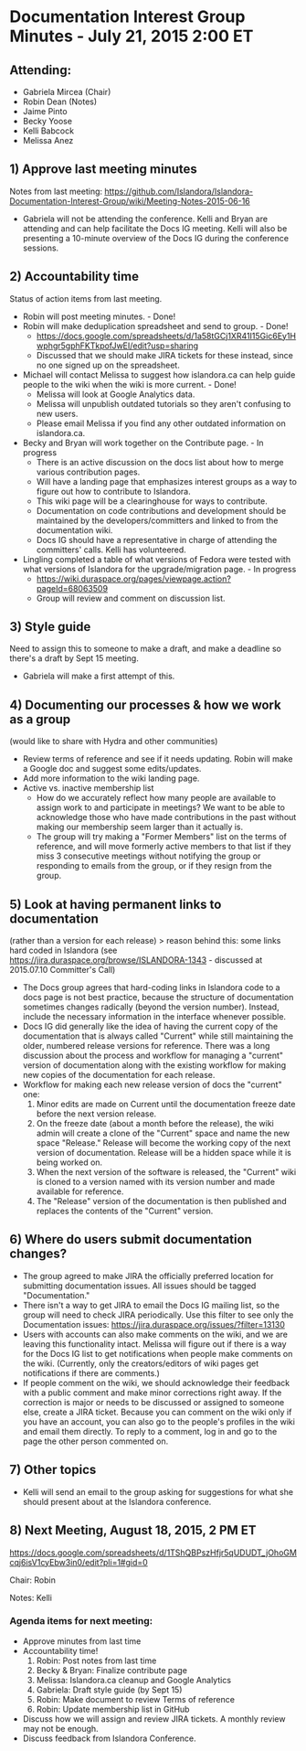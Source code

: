 # Documentation Interest Group Minutes - July 21, 2015 2:00 ET

## Attending:
* Gabriela Mircea (Chair)
* Robin Dean (Notes)
* Jaime Pinto
* Becky Yoose
* Kelli Babcock
* Melissa Anez

## 1) Approve last meeting minutes

Notes from last meeting:
https://github.com/Islandora/Islandora-Documentation-Interest-Group/wiki/Meeting-Notes-2015-06-16

* Gabriela will not be attending the conference. Kelli and Bryan are attending and can help facilitate the Docs IG meeting. Kelli will also be presenting a 10-minute overview of the Docs IG during the conference sessions.

## 2) Accountability time

Status of action items from last meeting.

* Robin will post meeting minutes. - Done!
* Robin will make deduplication spreadsheet and send to group. - Done!
  * https://docs.google.com/spreadsheets/d/1a58tGCj1XR41I15Gic6Ey1Hwphgr5gphFKTkpofJwEI/edit?usp=sharing
  * Discussed that we should make JIRA tickets for these instead, since no one signed up on the spreadsheet.
* Michael will contact Melissa to suggest how islandora.ca can help guide people to the wiki when the wiki is more current. - Done!
  * Melissa will look at Google Analytics data.
  * Melissa will unpublish outdated tutorials so they aren't confusing to new users.
  * Please email Melissa if you find any other outdated information on islandora.ca.
* Becky and Bryan will work together on the Contribute page. - In progress
  * There is an active discussion on the docs list about how to merge various contribution pages.
  * Will have a landing page that emphasizes interest groups as a way to figure out how to contribute to Islandora.
  * This wiki page will be a clearinghouse for ways to contribute.
  * Documentation on code contributions and development should be maintained by the developers/committers and linked to from the documentation wiki.
  * Docs IG should have a representative in charge of attending the committers' calls. Kelli has volunteered.
* Lingling completed a table of what versions of Fedora were tested with what versions of Islandora for the upgrade/migration page. - In progress
   * https://wiki.duraspace.org/pages/viewpage.action?pageId=68063509
   * Group will review and comment on discussion list.

## 3) Style guide
Need to assign this to someone to make a draft, and make a deadline so there's a draft by Sept 15 meeting.
* Gabriela will make a first attempt of this.

## 4) Documenting our processes & how we work as a group
(would like to share with Hydra and other communities)
* Review terms of reference and see if it needs updating. Robin will make a Google doc and suggest some edits/updates.
* Add more information to the wiki landing page.
* Active vs. inactive membership list
  *  How do we accurately reflect how many people are available to assign work to and participate in meetings? We want to be able to acknowledge those who have made contributions in the past without making our membership seem larger than it actually is.  
  *  The group will try making a "Former Members" list on the terms of reference, and will move formerly active members to that list if they miss 3 consecutive meetings without notifying the group or responding to emails from the group, or if they resign from the group.

## 5) Look at having permanent links to documentation
(rather than a version for each release) > reason behind this: some links hard coded in Islandora (see https://jira.duraspace.org/browse/ISLANDORA-1343 - discussed at 2015.07.10 Committer's Call)
* The Docs group agrees that hard-coding links in Islandora code to a docs page is not best practice, because the structure of documentation sometimes changes radically (beyond the version number). Instead, include the necessary information in the interface whenever possible.
* Docs IG did generally like the idea of having the current copy of the documentation that is always called "Current" while still maintaining the older, numbered release versions for reference. There was a long discussion about the process and workflow for managing a "current" version of documentation along with the existing workflow for making new copies of the documentation for each release.
* Workflow for making each new release version of docs the "current" one:
  1. Minor edits are made on Current until the documentation freeze date before the next version release.
  2. On the freeze date (about a month before the release), the wiki admin will create a clone of the "Current" space and name the new space "Release." Release will become the working copy of the next version of documentation. Release will be a hidden space while it is being worked on.
  3. When the next version of the software is released, the "Current" wiki is cloned to a version named with its version number and made available for reference.
  4. The "Release" version of the documentation is then published and replaces the contents of the "Current" version.

## 6) Where do users submit documentation changes?
* The group agreed to make JIRA the officially preferred location for submitting documentation issues. All issues should be tagged "Documentation."
* There isn't a way to get JIRA to email the Docs IG mailing list, so the group will need to check JIRA periodically. Use this filter to see only the Documentation issues: https://jira.duraspace.org/issues/?filter=13130
* Users with accounts can also make comments on the wiki, and we are leaving this functionality intact. Melissa will figure out if there is a way for the Docs IG list to get notifications when people make comments on the wiki. (Currently, only the creators/editors of wiki pages get notifications if there are comments.)
* If people comment on the wiki, we should acknowledge their feedback with a public comment and make minor corrections right away. If the correction is major or needs to be discussed or assigned to someone else, create a JIRA ticket. Because you can comment on the wiki only if you have an account, you can also go to the people's profiles in the wiki and email them directly. To reply to a comment, log in and go to the page the other person commented on.

## 7) Other topics
* Kelli will send an email to the group asking for suggestions for what she should present about at the Islandora conference.

## 8) Next Meeting, August 18, 2015, 2 PM ET

https://docs.google.com/spreadsheets/d/1TShQBPszHfjr5qUDUDT_jOhoGMcqj6isV1cyEbw3in0/edit?pli=1#gid=0

Chair: Robin

Notes: Kelli

### Agenda items for next meeting:
* Approve minutes from last time
* Accountability time!
  1. Robin: Post notes from last time
  2. Becky & Bryan: Finalize contribute page
  3. Melissa: Islandora.ca cleanup and Google Analytics
  4. Gabriela: Draft style guide (by Sept 15)
  5. Robin: Make document to review Terms of reference
  6. Robin: Update membership list in GitHub
* Discuss how we will assign and review JIRA tickets. A monthly review may not be enough.
* Discuss feedback from Islandora Conference.
